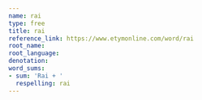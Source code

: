 ```yaml
---
name: rai
type: free
title: rai
reference_link: https://www.etymonline.com/word/rai
root_name: 
root_language: 
denotation: 
word_sums:
- sum: 'Rai + '
  respelling: rai
---
```

